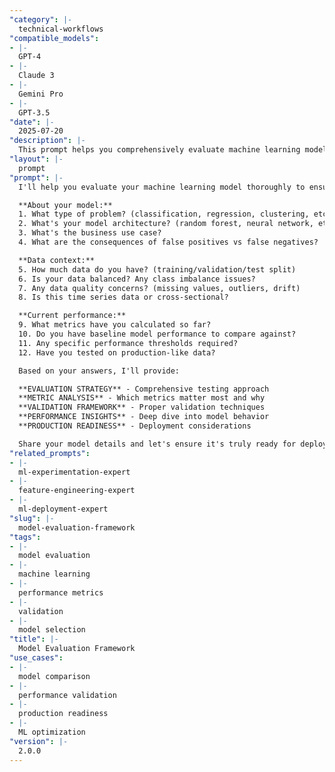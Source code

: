 ```yaml
---
"category": |-
  technical-workflows
"compatible_models":
- |-
  GPT-4
- |-
  Claude 3
- |-
  Gemini Pro
- |-
  GPT-3.5
"date": |-
  2025-07-20
"description": |-
  This prompt helps you comprehensively evaluate machine learning models using appropriate metrics, validation strategies, and real-world performance considerations.
"layout": |-
  prompt
"prompt": |-
  I'll help you evaluate your machine learning model thoroughly to ensure it meets your business needs. Let me understand your model and context:

  **About your model:**
  1. What type of problem? (classification, regression, clustering, etc.)
  2. What's your model architecture? (random forest, neural network, etc.)
  3. What's the business use case?
  4. What are the consequences of false positives vs false negatives?

  **Data context:**
  5. How much data do you have? (training/validation/test split)
  6. Is your data balanced? Any class imbalance issues?
  7. Any data quality concerns? (missing values, outliers, drift)
  8. Is this time series data or cross-sectional?

  **Current performance:**
  9. What metrics have you calculated so far?
  10. Do you have baseline model performance to compare against?
  11. Any specific performance thresholds required?
  12. Have you tested on production-like data?

  Based on your answers, I'll provide:

  **EVALUATION STRATEGY** - Comprehensive testing approach
  **METRIC ANALYSIS** - Which metrics matter most and why
  **VALIDATION FRAMEWORK** - Proper validation techniques
  **PERFORMANCE INSIGHTS** - Deep dive into model behavior
  **PRODUCTION READINESS** - Deployment considerations

  Share your model details and let's ensure it's truly ready for deployment!
"related_prompts":
- |-
  ml-experimentation-expert
- |-
  feature-engineering-expert
- |-
  ml-deployment-expert
"slug": |-
  model-evaluation-framework
"tags":
- |-
  model evaluation
- |-
  machine learning
- |-
  performance metrics
- |-
  validation
- |-
  model selection
"title": |-
  Model Evaluation Framework
"use_cases":
- |-
  model comparison
- |-
  performance validation
- |-
  production readiness
- |-
  ML optimization
"version": |-
  2.0.0
---
```

